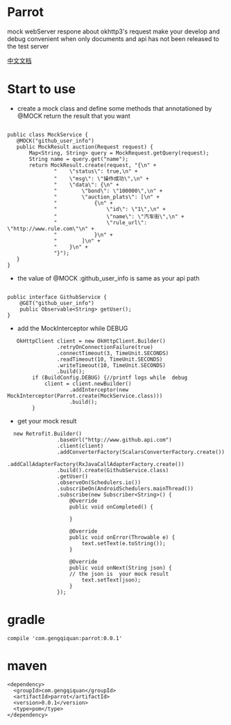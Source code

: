 # Parrot
mock webServer respone about okhttp3's request
make your develop and debug convenient when only documents and api has not been released to the test server

[中文文档](https://github.com/gengqiquan/Parrot/blob/master/README_zh.md)

# Start to use
* create a mock class and define some methods that annotationed by  @MOCK
return the result that you want

 ```

public class MockService {
    @MOCK("github_user_info")
    public MockResult auction(Request request) {
        Map<String, String> query = MockRequest.getQuery(request);
        String name = query.get("name");
        return MockResult.create(request, "{\n" +
                "    \"status\": true,\n" +
                "    \"msg\": \"操作成功\",\n" +
                "    \"data\": {\n" +
                "        \"bond\": \"100000\",\n" +
                "        \"auction_plats\": [\n" +
                "            {\n" +
                "                \"id\": \"1\",\n" +
                "                \"name\": \"汽车街\",\n" +
                "                \"rule_url\": \"http://www.rule.com\"\n" +
                "            }\n" +
                "        ]\n" +
                "    }\n" +
                "}");
    }
}
```
* the value of @MOCK :github_user_info is same as your api path
```

public interface GithubService {
    @GET("github_user_info")
    public Observable<String> getUser();
}
```

* add the MockInterceptor while DEBUG
```
   OkHttpClient client = new OkHttpClient.Builder()
                .retryOnConnectionFailure(true)
                .connectTimeout(3, TimeUnit.SECONDS)
                .readTimeout(10, TimeUnit.SECONDS)
                .writeTimeout(10, TimeUnit.SECONDS)
                .build();
        if (BuildConfig.DEBUG) {//printf logs while  debug
            client = client.newBuilder()
                    .addInterceptor(new MockInterceptor(Parrot.create(MockService.class)))
                    .build();
        }
```

* get your mock result
```
  new Retrofit.Builder()
                .baseUrl("http://www.github.api.com")
                .client(client)
                .addConverterFactory(ScalarsConverterFactory.create())
                .addCallAdapterFactory(RxJavaCallAdapterFactory.create())
                .build().create(GithubService.class)
                .getUser()
                .observeOn(Schedulers.io())
                .subscribeOn(AndroidSchedulers.mainThread())
                .subscribe(new Subscriber<String>() {
                    @Override
                    public void onCompleted() {

                    }

                    @Override
                    public void onError(Throwable e) {
                        text.setText(e.toString());
                    }

                    @Override
                    public void onNext(String json) {
                    // the json is  your mock result
                        text.setText(json);
                    }
                });
```
# gradle
```
compile 'com.gengqiquan:parrot:0.0.1'
```
# maven
```
<dependency>
  <groupId>com.gengqiquan</groupId>
  <artifactId>parrot</artifactId>
  <version>0.0.1</version>
  <type>pom</type>
</dependency>
```
